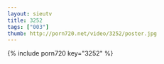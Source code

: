```yaml
--- 
layout: sieutv
title: 3252
tags: ["003"]
thumb: http://porn720.net/video/3252/poster.jpg
---
```

{% include porn720 key="3252" %} 
